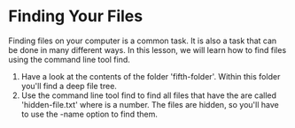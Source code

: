 # Finding Your Files
Finding files on your computer is a common task.  It is also a task that can be done in many different ways.  In this lesson, we will learn how to find files using the command line tool find.

1. Have a look at the contents of the folder 'fifth-folder'. Within this folder you'll find a deep file tree.
2. Use the command line tool find to find all files that have the are called 'hidden-file<X>.txt' where <X> is a number. The files are hidden, so you'll have to use the -name option to find them.